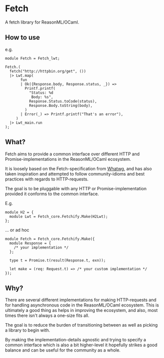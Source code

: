# Fetch

A fetch library for ReasonML/OCaml.

## How to use

e.g.

```reason
module Fetch = Fetch_lwt;

Fetch.(
  fetch("http://httpbin.org/get", ())
  |> Lwt.map(
       fun
       | Ok({Response.body, Response.status, _}) =>
         Printf.printf(
           "Status: %d
            Body: %s",
           Response.Status.toCode(status),
           Response.Body.toString(body),
         )
       | Error(_) => Printf.printf("That's an error"),
     )
  |> Lwt_main.run
);
```

## What?

Fetch aims to provide a common interface over different HTTP and Promise-implementations in the ReasonML/OCaml ecosystem.

It is loosely based on the Fetch-specification from [Whatwg](https://fetch.spec.whatwg.org/), and has also taken inspiration and attempted to follow community-idioms and best practices with regards to HTTP-requests.

The goal is to be pluggable with any HTTP or Promise-implementation provided it conforms to the common interface.

E.g.

```reason
module H2 = {
  module Lwt = Fetch_core.Fetchify.Make(H2Lwt);
};
```

... or ad hoc

```reason
module Fetch = Fetch_core.Fetchify.Make({
  module Response = {
    /* your implementation */
  };

  type t = Promise.t(result(Response.t, exn));

  let make = (req: Request.t) => /* your custom implementation */
});
```

## Why?

There are several different implementations for making HTTP-requests and for handling asynchronous code in the ReasonML/OCaml ecosystem.
This is ultimately a good thing as helps in improving the ecosystem, and also, most times there isn't always a one-size fits all.

The goal is to reduce the burden of transitioning between as well as picking a library to begin with.

By making the implementation-details agnostic and trying to specify a common interface which is also a bit higher-level it hopefully strikes a good balance and can be useful for the community as a whole.
